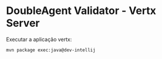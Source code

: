 DoubleAgent Validator - Vertx Server
====================================

Executar a aplicação vertx:

```sh
mvn package exec:java@dev-intellij
```
